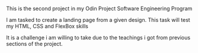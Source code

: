 This is the second project in my Odin Project Software Engineering Program

I am tasked to create a landing page from a given design.
This task will test my HTML, CSS and FlexBox skills

It is a challenge i am willing to take due to the teachings i got from previous sections of the project.
